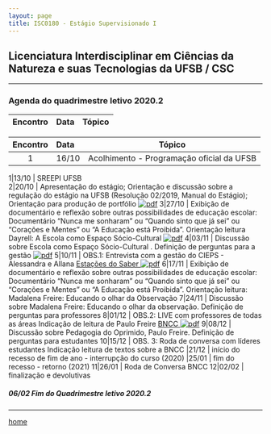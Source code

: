 ```yaml
---
layout: page
title: ISC0180 - Estágio Supervisionado I
---
```

## Licenciatura Interdisciplinar em Ciências da Natureza e suas Tecnologias da UFSB / CSC
---
### Agenda do quadrimestre letivo 2020.2  


Encontro | Data  | Tópico
---|---|---  

Encontro | Data  | Tópico
:---: | :--- |---
1|16/10	| Acolhimento - Programação oficial da UFSB  

1|13/10	| SREEPI UFSB  
2|20/10	| Apresentação do estágio; Orientação e discussão sobre a regulação do estágio na UFSB (Resolução 02/2019, Manual do Estágio); Orientação para produção de portfólio [ ![pdf](/pages/icons16/pdf-icon.png)](/aulas/ISC0180/recursos/PlanoAtividadesES1.pdf)
3|27/10	|	Exibição de documentário e reflexão sobre outras possibilidades de educação escolar: Documentário “Nunca me sonharam” ou “Quando sinto que já sei” ou “Corações e Mentes” ou “A Educação está Proibida”. Orientação leitura Dayrell: A Escola como Espaço Sócio-Cultural [ ![pdf](/pages/icons16/pdf-icon.png)](/aulas/ISC0180/recursos/1._Dayrell-1996-Escola-espao-socio-cultural.pdf)
4|03/11	|	 Discussão sobre Escola como Espaço Sócio-Cultural . Definição de perguntas para a gestão [ ![pdf](/pages/icons16/pdf-icon.png)](/aulas/ISC0180/recursos/Atividade_1_-_Estgio_1.pdf)
5|10/11	|	OBS.1: Entrevista com a gestão do CIEPS - Alessandra e Allana  [Estações do Saber  ![pdf](/pages/icons16/pdf-icon.png)](/aulas/ISC0180/recursos/09_observacaoregistroreflexao.pdf)
6|17/11	|	 Exibição de documentário e reflexão sobre outras possibilidades de educação escolar: Documentário “Nunca me sonharam” ou “Quando sinto que já sei” ou “Corações e Mentes” ou “A Educação está Proibida”. Orientação leitura: Madalena Freire: Educando o olhar da Observação
7|24/11	|	 Discussão sobre Madalena Freire: Educando o olhar da observação. Definição de perguntas para professores
8|01/12	|	OBS.2: LIVE com professores de todas as áreas
Indicação de leitura de Paulo Freire  [BNCC   ![pdf](/pages/icons16/pdf-icon.png)](/aulas/ISC0180/recursos/Alamo_BNCC-VERSAO-FINAL.pdf)
9|08/12	|	 Discussão sobre Pedagogia do Oprimido, Paulo Freire. Definição de perguntas para estudantes
10|15/12	|	 OBS. 3: Roda de conversa com líderes estudantes
Indicação leitura de textos sobre a BNCC
|21/12	| início do recesso de fim de ano - interrupção do curso (2020)
|25/01 | fim do recesso - retorno  (2021)
11|26/01	|	Roda de Conversa BNCC
12|02/02	|	 finalização e devolutivas

#####  06/02		Fim do Quadrimestre letivo 2020.2

---
[home](index.html)
